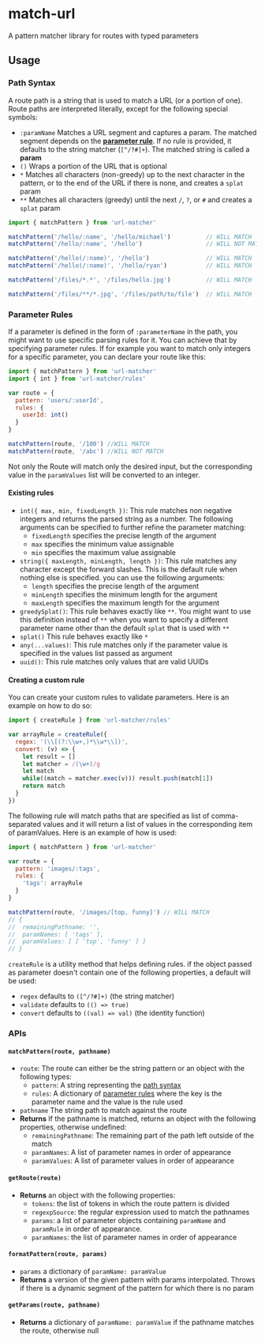 # match-url

A pattern matcher library for routes with typed parameters

## Usage

### Path Syntax

A route path is a string that is used to match a URL (or a portion of one). Route paths are interpreted literally, except for the following special symbols:

  - `:paramName` Matches a URL segment and captures a param. The matched segment depends on the **[parameter rule](#parameter-rules)**. If no rule is provided, it defaults to the string matcher (`[^/?#]+`). The matched string is called a **param**
  - `()` Wraps a portion of the URL that is optional
  - `*` Matches all characters (non-greedy) up to the next character in the pattern, or to the end of the URL if there is none, and creates a `splat` param
  - `**` Matches all characters (greedy) until the next `/`, `?`, or `#` and creates a `splat` param

```js
import { matchPattern } from 'url-matcher'

matchPattern('/hello/:name', '/hello/michael')          // WILL MATCH
matchPattern('/hello/:name', '/hello')                  // WILL NOT MATCH

matchPattern('/hello(/:name)', '/hello')                // WILL MATCH
matchPattern('/hello(/:name)', '/hello/ryan')           // WILL MATCH

matchPattern('/files/*.*', '/files/hello.jpg')          // WILL MATCH

matchPattern('/files/**/*.jpg', '/files/path/to/file')  // WILL MATCH
```

### Parameter Rules

If a parameter is defined in the form of `:parameterName` in the path, you might want to use specific parsing rules for it. You can achieve that by specifying parameter rules. If for example you want to match only integers for a specific parameter, you can declare your route like this:

````js
import { matchPattern } from 'url-matcher'
import { int } from 'url-matcher/rules'

var route = {
  pattern: 'users/:userId',
  rules: {
    userId: int()
  }
}

matchPattern(route, '/100') //WILL MATCH
matchPattern(route, '/abc') //WILL NOT MATCH
````

Not only the Route will match only the desired input, but the corresponding value in the `paramValues` list will be converted to an integer.

#### Existing rules

- `int({ max, min, fixedLength })`:  This rule matches non negative integers and returns the parsed string as a number. The following arguments can be specified to further refine the parameter matching:
  - `fixedLength` specifies the precise length of the argument
  - `max` specifies the minimum value assignable
  - `min` specifies the maximum value assignable
- `string({ maxLength, minLength, length })`: This rule matches any character except the forward slashes. This is the default rule when nothing else is specified. you can use the following arguments:
  - `length` specifies the precise length of the argument
  - `minLength` specifies the minimum length for the argument
  - `maxLength` specifies the maximum length for the argument
- `greedySplat()`: This rule behaves exactly like `**`. You might want to use this definition instead of `**` when you want to specify a different parameter name other than the default `splat` that is used with `**`
- `splat()` This rule behaves exactly like `*`
- `any(...values)`: This rule matches only if the parameter value is specified in the values list passed as argument
- `uuid()`: This rule matches only values that are valid UUIDs

#### Creating a custom rule

You can create your custom rules to validate parameters. Here is an example on how to do so:

````js
import { createRule } from 'url-matcher/rules'

var arrayRule = createRule({
  regex: '(\\[(?:\\w+,)*\\w*\\])',
  convert: (v) => {
    let result = []
    let matcher = /(\w+)/g
    let match
    while((match = matcher.exec(v))) result.push(match[1])
    return match
  }
})
````

The following rule will match paths that are specified as list of comma-separated values and it will return a list of values in the corresponding item of paramValues. Here is an example of how is used:

````js
import { matchPattern } from 'url-matcher'

var route = {
  pattern: 'images/:tags',
  rules: {
    'tags': arrayRule
  }  
}

matchPattern(route, '/images/[top, funny]') // WILL MATCH
// {
//  remainingPathname: '',
//  paramNames: [ 'tags' ],
//  paramValues: [ [ 'top', 'funny' ] ]
// }
````

`createRule` is a utility method that helps defining rules. if the object passed as parameter doesn't contain one of the following properties, a default will be used:

- `regex` defaults to `([^/?#]+)` (the string matcher)
- `validate` defaults to `(() => true)`
- `convert` defaults to `((val) => val)` (the identity function)

### APIs

#### `matchPattern(route, pathname)`

- `route`: The route can either be the string pattern or an object with the following types:
  - `pattern`: A string representing the [path syntax](#path-syntax) 
  - `rules`: A dictionary of [parameter rules](#parameter-rules) where the key is the parameter name and the value is the rule used
- `pathname` The string path to match against the route
- **Returns** If the pathname is matched, returns an object with the following properties, otherwise undefined:
  - `remainingPathname`: The remaining part of the path left outside of the match
  - `paramNames`: A list of parameter names in order of appearance
  - `paramValues`: A list of parameter values in order of appearance

#### `getRoute(route)`
- **Returns** an object with the following properties:
  - `tokens`: the list of tokens in which the route pattern is divided
  - `regexpSource`: the regular expression used to match the pathnames
  - `params`: a list of parameter objects containing `paramName` and `paramRule` in order of appearance.
  - `paramNames`: the list of parameter names in order of appearance

#### `formatPattern(route, params)`

- `params` a dictionary of `paramName: paramValue`
- **Returns** a version of the given pattern with params interpolated. Throws if there is a dynamic segment of the pattern for which there is no param

#### `getParams(route, pathname)`

- **Returns** a dictionary of `paramName: paramValue` if the pathname matches the route, otherwise null
